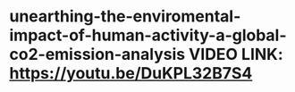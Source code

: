 # unearthing-the-enviromental-impact-of-human-activity-a-global-co2-emission-analysis VIDEO LINK: https://youtu.be/DuKPL32B7S4
